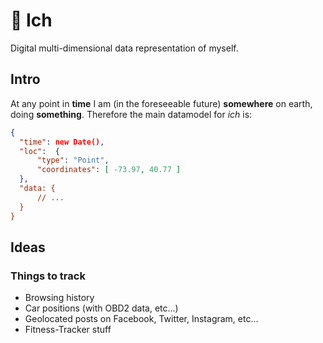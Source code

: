 # 🙂 Ich
Digital multi-dimensional data representation of myself.

## Intro

At any point in **time** I am (in the foreseeable future) **somewhere** on earth, doing **something**. Therefore the main datamodel for _ich_ is:

```json
{
  "time": new Date(),
  "loc":  {
	  "type": "Point",
	  "coordinates": [ -73.97, 40.77 ]
  },
  "data: {
	  // ...
  }
}
```

## Ideas

### Things to track

- Browsing history
- Car positions (with OBD2 data, etc...)
- Geolocated posts on Facebook, Twitter, Instagram, etc...
- Fitness-Tracker stuff
